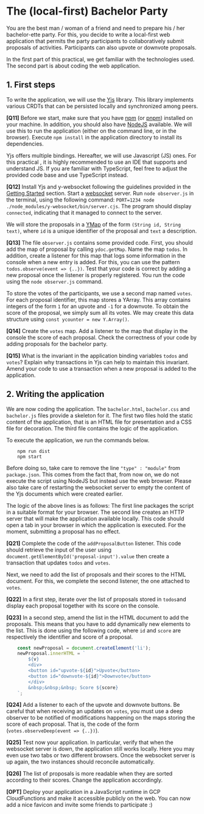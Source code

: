 # The (local-first) Bachelor Party

You are the best man / woman of a friend and need to prepare his / her bachelor-ette party.
For this, you decide to write a local-first web application that permits the party participants to collaboratively submit proposals of activities.
Participants can also upvote or downvote proposals.

In the first part of this practical, we get familiar with the technologies used.
The second part is about coding the web application.

## 1. First steps

To write the application, we will use the [Yjs](https://github.com/yjs/yjs) library.
This library implements various CRDTs that can be persisted locally and synchronized among peers.

**[Q11]** Before we start, make sure that you have [npm](https://www.npmjs.com/) (or [pnpm](https://pnpm.io/)) installed on your machine. 
In addition, you should also have [NodeJS](https://nodejs.org/en) available. 
We will use this to run the application (either on the command line, or in the browser).
Execute `npm install` in the application directory to install its dependencies.

Yjs offers multiple bindings.
Hereafter, we will use Javascript (JS) ones.
For this practical , it is highly recommended to use an IDE that supports and understand JS.
If you are familiar with TypeScript, feel free to adjust the provided code base and use TypeScript instead.

**[Q12]** Install Yjs and y-websocket following the guidelines provided in the [Getting Started]( https://github.com/yjs/yjs#getting-started) section. Start a [websocket](https://en.wikipedia.org/wiki/WebSocket) server. Run `node observer.js` in the terminal, using the following command: `PORT=1234 node ./node_modules/y-websocket/bin/server.cjs`. The program should display `connected`, indicating that it managed to connect to the server.

We will store the proposals in a [YMap](https://github.com/yjs/yjs?tab=readme-ov-file#api) of the form `(String id, String text)`, where `id` is a unique identifier of the proposal and `text` a description.

**[Q13]** The file `observer.js` contains some provided code. 
First, you should add the map of proposal by calling `ydoc.getMap`. 
Name the map `todos`. 
In addition, create a listener for this map that logs some information in the console when a new entry is added. 
For this, you can use the pattern `todos.observe(event => {..})`. 
Test that your code is correct by adding a new proposal once the listener is properly registered.
You run the code using the `node observer.js` command.

To store the votes of the participants, we use a second map named `votes`. 
For each proposal identifier, this map stores a YArray. 
This array contains integers of the form `1` for an upvote and `-1` for a downvote. 
To obtain the score of the proposal, we simply sum all its votes.
We may create this data structure using `const ycounter = new Y.Array()`.

**[Q14]** Create the `votes` map. 
Add a listener to the map that display in the console the score of each proposal. 
Check the correctness of your code by adding proposals for the bachelor party.

**[Q15]** What is the invariant in the application binding variables `todos` and `votes`? 
Explain why transactions in Yjs can help to maintain this invariant. 
Amend your code to use a transaction when a new proposal is added to the application.

## 2. Writing the application

We are now coding the application.
The `bachelor.html`, `bachelor.css` and `bachelor.js` files provide a skeleton for it.
The first two files hold the static content of the application, that is an HTML file for presentation and a CSS file for decoration.
The third file contains the logic of the application.

To execute the application, we run the commands below.
``` shell
	npm run dist
	npm start
```
Before doing so, take care to remove the line `"type" : "module"` from `package.json`.
This comes from the fact that, from now on, we do not execute the script using NodeJS but instead use the web browser.
Please also take care of restarting the websocket server to empty the content of the Yjs documents which were created earlier.

The logic of the above lines is as follows:
The first line packages the script in a suitable format for your browser.
The second line creates an HTTP server that will make the application available locally.
This code should open a tab in your browser in which the application is executed.
For the moment, submitting a proposal has no effect.

**[Q21]** Complete the code of the `addProposalButton` listener.
This code should retrieve the input of the user using `document.getElementById('proposal-input').value` then create a transaction that updates `todos` and `votes`.

Next, we need to add the list of proposals and their scores to the HTML document.
For this, we complete the second listener, the one attached to `votes`.

**[Q22]** In a first step, iterate over the list of proposals stored in `todos`and display each proposal together with its score on the console.

**[Q23]** In a second step, amend the list in the HTML document to add the proposals.
This means that you have to add dynamically new elements to the list.
This is done using the following code, where `id` and `score` are respectively the identifier and score of a proposal.

``` javascript
	const newProposal = document.createElement('li');
	newProposal.innerHTML = `
		${v}
		<div>
		<button id="upvote-${id}">Upvote</button>
		<button id="downvote-${id}">Downvote</button>
		</div>
		&nbsp;&nbsp;&nbsp; Score ${score}
	`;

```

**[Q24]** Add a listener to each of the upvote and downvote buttons. Be careful that when receiving an updates on `votes`, you must use a deep observer to be notified of modifications happening on the maps storing the score of each proposal. That is, the code of the form (`votes.observeDeep(event => {..})`).

**[Q25]** Test now your application.
In particular, verify that when the websocket server is down, the application still works locally.
Here you may even use two tabs or two different browsers.
Once the websocket server is up again, the two instances should reconcile automatically.

**[Q26]** The list of proposals is more readable when they are sorted according to their scores.
Change the application accordingly.

**[OPT]** Deploy your application in a JavaScript runtime in GCP CloudFunctions and make it accessible publicly on the web.
You can now add a nice favicon and invite some friends to participate :)
